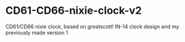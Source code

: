 # CD61-CD66-nixie-clock-v2
CD61/CD66 nixie clock, based on greatscott! IN-14 clock design and my previously made version 1
